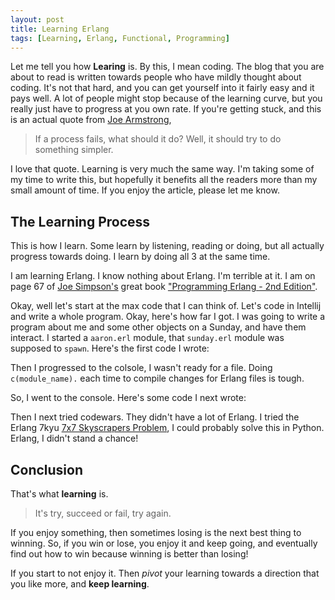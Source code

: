 ```yaml
---
layout: post
title: Learning Erlang
tags: [Learning, Erlang, Functional, Programming]
---
```


Let me tell you how **Learing** is. By this, I mean coding. The blog that you are about to read is written towards people who have mildly thought about coding. It's not that hard, and you can get yourself into it fairly easy and it pays well. A lot of people might stop because of the learning curve, but you really just have to progress at you own rate. If you're getting stuck, and this is an actual quote from [Joe Armstrong](https://en.wikipedia.org/wiki/Joe_Armstrong_(programmer)),

> If a process fails, what should it do? Well, it should try to do something simpler.

I love that quote. Learning is very much the same way. I'm taking some of my time to write this, but hopefully it benefits all the readers more than my small amount of time. If you enjoy the article, please let me know.

## The Learning Process

This is how I learn. Some learn by listening, reading or doing, but all actually progress towards doing. I learn by doing all 3 at the same time.

I am learning Erlang. I know nothing about Erlang. I'm terrible at it. I am on page 67 of [Joe Simpson's](https://en.wikipedia.org/wiki/Joe_Armstrong_(programmer)) great book ["Programming Erlang - 2nd Edition"](https://www.oreilly.com/library/view/programming-erlang-2nd/9781941222454/).

Okay, well let's start at the max code that I can think of. Let's code in Intellij and write a whole program. Okay, here's how far I got. I was going to write a program about me and some other objects on a Sunday, and have them interact. I started a `aaron.erl` module, that `sunday.erl` module was supposed to `spawn`. Here's the first code I wrote:

<script src="https://gist.github.com/aaronlelevier/c25bf1a849739d87beeb78985d8a8bdc.js"></script>

Then I progressed to the colsole, I wasn't ready for a file. Doing `c(module_name).` each time to compile changes for Erlang files is tough.

So, I went to the console. Here's some code I next wrote:

<script src="https://gist.github.com/aaronlelevier/a408795caa255448ac415a4820743564.js"></script>

Then I next tried codewars. They didn't have a lot of Erlang. I tried the Erlang 7kyu [7x7 Skyscrapers Problem](https://www.codewars.com/kata/7x7-skyscrapers/train/erlang), I could probably solve this in Python. Erlang, I didn't stand a chance!

## Conclusion

That's what **learning** is.

> It's try, succeed or fail, try again.

If you enjoy something, then sometimes losing is the next best thing to winning. So, if you win or lose, you enjoy it and keep going, and eventually find out how to win because winning is better than losing!

If you start to not enjoy it. Then *pivot* your learning towards a direction that you like more, and **keep learning**.
